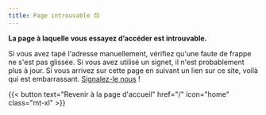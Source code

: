 ```yaml
---
title: Page introuvable 😞
---
```


**La page à laquelle vous essayez d’accéder est introuvable.**

Si vous avez tapé l'adresse manuellement, vérifiez qu'une faute de frappe ne s'est pas glissée. Si vous avez utilisé un signet, il n'est probablement plus à jour. Si vous arrivez sur cette page en suivant un lien sur ce site, voilà qui est embarrassant. [Signalez-le nous](mailto:contact@openfisca.org?Subject=Deadlink) !

{{< button text="Revenir à la page d'accueil" href="/" icon="home" class="mt-xl" >}}
